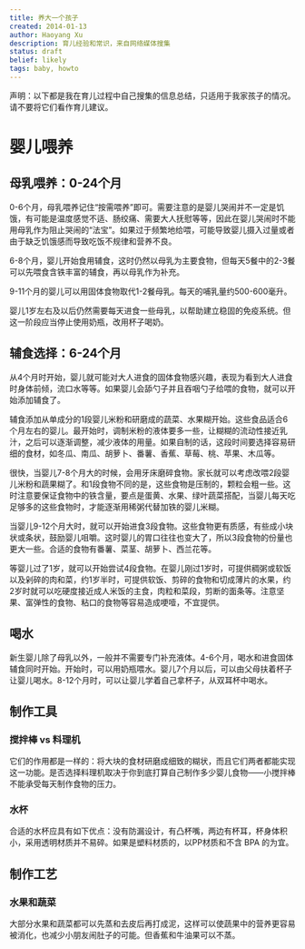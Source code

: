 ```yaml
---
title: 养大一个孩子
created: 2014-01-13
author: Haoyang Xu
description: 育儿经验和常识，来自网络媒体搜集
status: draft
belief: likely
tags: baby, howto
---
```


<!-- Status choices are: links, notes, draft, in progress, finished -->
<!-- belief tags are: certain, highly likely, likely, possible, unlikely, highly unlikely, remote, impossible -->

声明：以下都是我在育儿过程中自己搜集的信息总结，只适用于我家孩子的情况。请不要将它们看作育儿建议。

# 婴儿喂养

## 母乳喂养：0-24个月

0-6个月，母乳喂养记住“按需喂养”即可。需要注意的是婴儿哭闹并不一定是饥饿，有可能是温度感觉不适、肠绞痛、需要大人抚慰等等，因此在婴儿哭闹时不能用母乳作为阻止哭闹的“法宝”。如果过于频繁地给喂，可能导致婴儿摄入过量或者由于缺乏饥饿感而导致吃饭不规律和营养不良。

6-8个月，婴儿开始食用辅食，这时仍然以母乳为主要食物，但每天5餐中的2-3餐可以先喂食含铁丰富的辅食，再以母乳作为补充。

9-11个月的婴儿可以用固体食物取代1-2餐母乳。每天的哺乳量约500-600毫升。

婴儿1岁左右及以后仍然需要每天进食一些母乳，以帮助建立稳固的免疫系统。但这一阶段应当停止使用奶瓶，改用杯子喝奶。

## 辅食选择：6-24个月

从4个月时开始，婴儿就可能对大人进食的固体食物感兴趣，表现为看到大人进食时身体前倾，流口水等等。如果婴儿会舔勺子并且吞咽勺子给喂的食物，就可以开始添加辅食了。

辅食添加从单成分的1段婴儿米粉和研磨成的蔬菜、水果糊开始。这些食品适合6个月左右的婴儿。最开始时，调制米粉的液体要多一些，让糊糊的流动性接近乳汁，之后可以逐渐调整，减少液体的用量。如果自制的话，这段时间要选择容易研细的食材，如冬瓜、南瓜、胡萝卜、番薯、香蕉、草莓、桃、苹果、木瓜等。

很快，当婴儿7-8个月大的时候，会用牙床磨碎食物。家长就可以考虑改喂2段婴儿米粉和蔬果糊了。和1段食物不同的是，这些食物是压制的，颗粒会粗一些。这时注意要保证食物中的铁含量，要点是蛋黄、水果、绿叶蔬菜搭配，当婴儿每天吃足够多的这些食物时，才能逐渐用稀粥代替加铁的婴儿米糊。

当婴儿9-12个月大时，就可以开始进食3段食物。这些食物更有质感，有些成小块状或条状，鼓励婴儿咀嚼。这时婴儿的胃口往往也变大了，所以3段食物的份量也更大一些。合适的食物有番薯、菜茎、胡萝卜、西兰花等。

等婴儿过了1岁，就可以开始尝试4段食物。在婴儿刚过1岁时，可提供稠粥或软饭以及剁碎的肉和菜，约1岁半时，可提供软饭、剪碎的食物和切成薄片的水果，约2岁时就可以吃硬度接近成人米饭的主食，肉粒和菜段，剪断的面条等。注意坚果、富弹性的食物、粘口的食物等容易造成哽噎，不宜提供。

## 喝水

新生婴儿除了母乳以外，一般并不需要专门补充液体。4-6个月，喝水和进食固体辅食同时开始。开始时，可以用奶瓶喂水。婴儿7个月以后，可以由父母扶着杯子让婴儿喝水。8-12个月时，可以让婴儿学着自己拿杯子，从双耳杯中喝水。

## 制作工具

### 搅拌棒 vs 料理机

它们的作用都是一样的：将大块的食材研磨成细致的糊状，而且它们两者都能实现这一功能。是否选择料理机取决于你到底打算自己制作多少婴儿食物——小搅拌棒不能承受每天制作食物的压力。

### 水杯

合适的水杯应具有如下优点：没有防漏设计，有凸杯嘴，两边有杯耳，杯身体积小，采用透明材质并不易碎。如果是塑料材质的，以PP材质和不含 BPA 的为宜。

## 制作工艺

### 水果和蔬菜

大部分水果和蔬菜都可以先蒸和去皮后再打成泥，这样可以使蔬果中的营养更容易被消化，也减少小朋友闹肚子的可能。但香蕉和牛油果可以不蒸。
